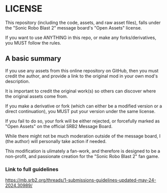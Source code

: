 # LICENSE
This repository (including the code, assets, and raw asset files), falls under the "Sonic Robo Blast 2" message board's "Open Assets" license.

If you want to use ANYTHING in this repo, or make any forks/derivatives, you MUST follow the rules.
## A basic summary
If you use any assets from this online repository on GitHub, then you must credit the author, and provide a link to the original mod in your own mod's description.

It is important to credit the original work(s) so others can discover where the original assets come from.

If you make a derivative or fork (which can either be a modified version or a direct continuation), you MUST put your version under the same license.

If you fail to do so, your fork will be either rejected, or forcefully marked as "Open Assets" on the official SRB2 Message Board.

While there might not be much moderation outside of the message board, I (the author) will personally take action if needed.

This modification is ulimately a fan-work, and therefore is designed to be a non-profit, and passionate creation for the "Sonic Robo Blast 2" fan game.

### Link to full guidelines
https://mb.srb2.org/threads/1-submissions-guidelines-updated-may-24-2024.30989/
